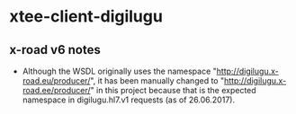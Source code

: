 # xtee-client-digilugu

## x-road v6 notes
* Although the WSDL originally uses the namespace "http://digilugu.x-road.eu/producer/", it has been manually changed to "http://digilugu.x-road.ee/producer/" in this project because that is the expected namespace in digilugu.hl7.v1 requests (as of 26.06.2017).